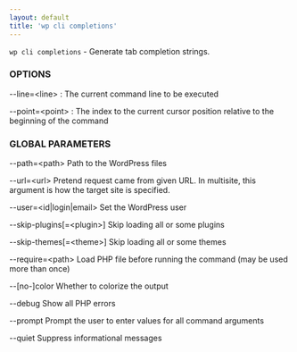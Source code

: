 ```yaml
---
layout: default
title: 'wp cli completions'
---
```


`wp cli completions` - Generate tab completion strings.

### OPTIONS

\--line=&lt;line&gt;
: The current command line to be executed

\--point=&lt;point&gt;
: The index to the current cursor position relative to the beginning of the command

### GLOBAL PARAMETERS

  --path=&lt;path&gt;
      Path to the WordPress files

  --url=&lt;url&gt;
      Pretend request came from given URL. In multisite, this argument is how the target site is specified.

  --user=&lt;id|login|email&gt;
      Set the WordPress user

  --skip-plugins[=&lt;plugin&gt;]
      Skip loading all or some plugins

  --skip-themes[=&lt;theme&gt;]
      Skip loading all or some themes

  --require=&lt;path&gt;
      Load PHP file before running the command (may be used more than once)

  --[no-]color
      Whether to colorize the output

  --debug
      Show all PHP errors

  --prompt
      Prompt the user to enter values for all command arguments

  --quiet
      Suppress informational messages



